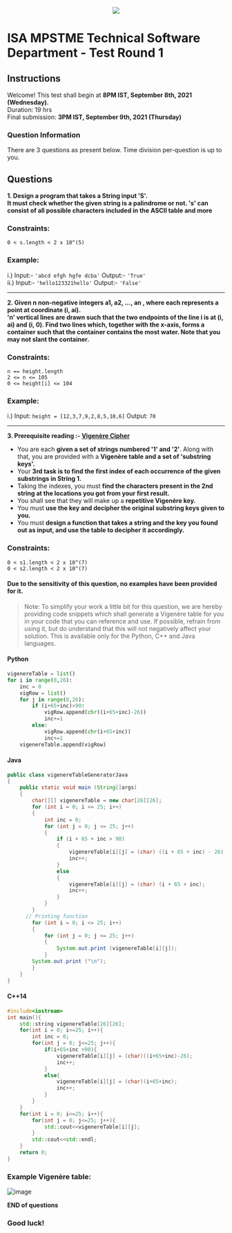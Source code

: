 <p align="center">
  <img src="https://user-images.githubusercontent.com/70141886/132481207-f7fc9021-4fd5-4f8a-a97e-d0b382658bfc.png" />
</p>

# ISA MPSTME Technical Software Department - Test Round 1

## Instructions

Welcome! This test shall begin at **8PM IST, September 8th, 2021 (Wednesday).**  
Duration: 19 hrs  
Final submission: **3PM IST, September 9th, 2021 (Thursday)**

### Question Information

There are 3 questions as present below. Time division per-question is up to you. 

## Questions

**1. Design a program that takes a String input 'S'.  
It must check whether the given string is a palindrome or not. 's' can consist of all possible characters included in the ASCII table and more**

### Constraints:  
`0 < s.length < 2 x 10^(5)`

### Example:  
i.) Input:- `'abcd efgh hgfe dcba'`
    Output:- `'True'`  
ii.) Input:- `'hello123321hello'`
    Output:- `'False'`  

____

**2. Given n non-negative integers a1, a2, ..., an , where each represents a point at coordinate (i, ai).  
'n' vertical lines are drawn such that the two endpoints of the line i is at (i, ai) and (i, 0). Find two lines which, together with the x-axis, forms a container such that the container contains the most water.
Note that you may not slant the container.**

### Constraints:
`n == height.length`   
`2 <= n <= 105`  
`0 <= height[i] <= 104`  

### Example:
i.) Input: `height = [12,3,7,9,2,8,5,10,6]`
    Output: `70`

____

**3. Prerequisite reading :-
[Vigenère Cipher](https://en.wikipedia.org/wiki/Vigen%C3%A8re_cipher)**

* You are each **given a set of strings numbered '1' and '2'**. Along with that, you are provided with a **Vigenère table and a set of 'substring keys'.**  
* Your **3rd task is to find the first index of each occurrence of the given substrings in String 1.**  
* Taking the indexes, you must **find the characters present in the 2nd string at the locations you got from your first result.**  
* You shall see that they will make up a **repetitive Vigenère key.**  
* You must **use the key and decipher the original substring keys given to you.**  
* You must **design a function that takes a string and the key you found out as input, and use the table to decipher it accordingly.**

### Constraints:
`0 < s1.length < 2 x 10^(7)`  
`0 < s2.length < 2 x 10^(7)`

#### Due to the sensitivity of this question, no examples have been provided for it.

> Note: To simplify your work a little bit for this question, we are hereby providing code snippets which shall generate a Vigenère table for you in your code that you can reference and use. If possible, refrain from using it, but do understand that this will not negatively affect your solution. 
> This is available only for the Python, C++ and Java languages.
#### Python
```python
vigenereTable = list()
for i in range(0,26):
    inc = 0
    vigRow = list()
    for j in range(0,26):
        if (i+65+inc)>90:
            vigRow.append(chr((i+65+inc)-26))
            inc+=1
        else:
            vigRow.append(chr(i+65+inc))
            inc+=1
    vigenereTable.append(vigRow)
```
#### Java
```java
public class vigenereTableGeneratorJava
{
    public static void main (String[]args)
    {
        char[][] vigenereTable = new char[26][26];
        for (int i = 0; i <= 25; i++)
        {
	        int inc = 0;
	        for (int j = 0; j <= 25; j++)
	        {
	            if (i + 65 + inc > 90)
	            {
		            vigenereTable[i][j] = (char) ((i + 65 + inc) - 26);
		            inc++;
	            }
	            else
	            {
		            vigenereTable[i][j] = (char) (i + 65 + inc);
		            inc++;
	            }
	        }
        }
      // Printing function
        for (int i = 0; i <= 25; i++)
        {
	        for (int j = 0; j <= 25; j++)
	        {
	            System.out.print (vigenereTable[i][j]);
	        }
	    System.out.print ("\n");
        }
    }
}
```
#### C++14
```cpp
#include<iostream>
int main(){
    std::string vigenereTable[26][26];
    for(int i = 0; i<=25; i++){
        int inc = 0;
        for(int j = 0; j<=25; j++){
            if(i+65+inc >90){
                vigenereTable[i][j] = (char)((i+65+inc)-26);
                inc++;
            }
            else{
                vigenereTable[i][j] = (char)(i+65+inc);
                inc++;   
            }
        }
    }
    for(int i = 0; i<=25; i++){
        for(int j = 0; j<=25; j++){
            std::cout<<vigenereTable[i][j];
        }
        std::cout<<std::endl;
    }
    return 0;
}
```
### Example Vigenère table:  
![image](https://user-images.githubusercontent.com/70141886/132496008-3e82c02c-109d-4998-8e5e-4c367814970e.png)


**END of questions**

### Good luck!
